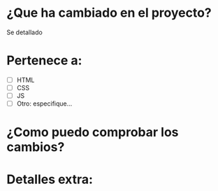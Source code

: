 # ¿Que ha cambiado en el proyecto?
Se detallado

# Pertenece a:
- [ ] HTML
- [ ] CSS
- [ ] JS
- [ ] Otro: especifique...

# ¿Como puedo comprobar los cambios?


# Detalles extra:
